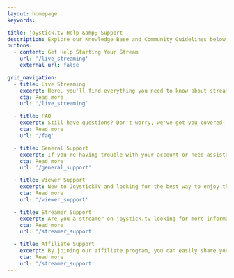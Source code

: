 ```yaml
---
layout: homepage
keywords:

title: joystick.tv Help &amp; Support
description: Explore our Knowledge Base and Community Guidelines below.
buttons:
  - content: Get Help Starting Your Stream
    url: '/live_streaming'
    external_url: false

grid_navigation:
  - title: Live Streaming
    excerpt: Here, you'll find everything you need to know about streaming on our platform, including essential software requirements and professional streaming tips. Whether you're a novice or an experienced streamer, this section is designed to guide you towards a successful streaming experience on joystick.tv
    cta: Read more
    url: '/live_streaming'

  - title: FAQ
    excerpt: Still have questions? Don't worry, we've got you covered! Check out our comprehensive Frequently Asked Questions section for answers to any additional inquiries you may have. We're committed to providing you with all the information you need to make the most of your experience on joystick.tv
    cta: Read more
    url: '/faq'

  - title: General Support
    excerpt: If you're having trouble with your account or need assistance navigating the site, our knowledgeable support team is here to help. You can reach out to us via email, phone, or through our live chat feature, and we'll do our best to resolve any issues as quickly as possible.
    cta: Read more
    url: '/general_support'

  - title: Viewer Support
    excerpt: New to JoystickTV and looking for the best way to enjoy the site? Read up on information about how to get the most enjoyment from joystick.tv
    cta: Read more
    url: '/viewer_support'

  - title: Streamer Support
    excerpt: Are you a streamer on joystick.tv looking for more information? Find everything you need to know about your account from payment information, business and taxes, to more of the creative side like connecting your lovense devices and configuring direct message campaigns.
    cta: Read more
    url: '/streamer_support'

  - title: Affiliate Support
    excerpt: By joining our affiliate program, you can easily share your love for our site with your friends , and earn a commission on purchases they make through your unique affiliate link. Here we can answer the most common questions about the program.
    cta: Read more
    url: '/streamer_support'
---
```

